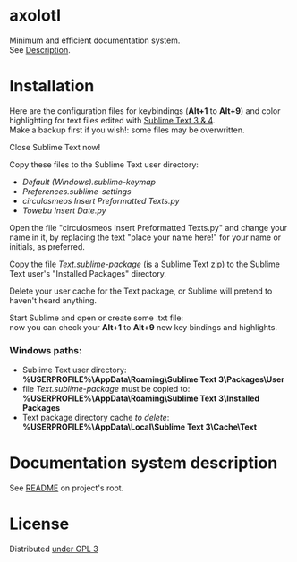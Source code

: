 axolotl
=======

Minimum and efficient documentation system.   
See [Description](https://github.com/circulosmeos/axolotl/).

Installation
===========

Here are the configuration files for keybindings (**Alt+1** to **Alt+9**) and color highlighting for text files edited with [Sublime Text 3 & 4](http://www.sublimetext.com/3).   
Make a backup first if you wish!: some files may be overwritten.

Close Sublime Text now!

Copy these files to the Sublime Text user directory:
* *Default (Windows).sublime-keymap*
* *Preferences.sublime-settings*
* *circulosmeos Insert Preformatted Texts.py*
* *Towebu Insert Date.py*

Open the file "circulosmeos Insert Preformatted Texts.py" and change your name in it, by replacing the text "place your name here!" for your name or initials, as preferred.   

Copy the file *Text.sublime-package* (is a Sublime Text zip) to the Sublime Text user's "Installed Packages" directory. 

Delete your user cache for the Text package, or Sublime will pretend to haven't heard anything.

Start Sublime and open or create some .txt file:   
now you can check your **Alt+1** to **Alt+9** new key bindings and highlights.

### Windows paths:   
* Sublime Text user directory:   
	**%USERPROFILE%\AppData\Roaming\Sublime Text 3\Packages\User**
* file *Text.sublime-package* must be copied to:   
	**%USERPROFILE%\AppData\Roaming\Sublime Text 3\Installed Packages**
* Text package directory cache *to delete*:   
	**%USERPROFILE%\AppData\Local\Sublime Text 3\Cache\Text**

Documentation system description
================================

See [README](https://github.com/circulosmeos/axolotl/) on project's root.

License
=======

Distributed [under GPL 3](http://www.gnu.org/licenses/gpl-3.0.html)

